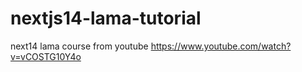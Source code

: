 # nextjs14-lama-tutorial
next14 lama course from youtube  https://www.youtube.com/watch?v=vCOSTG10Y4o

